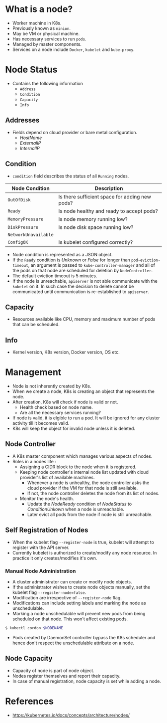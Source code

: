 # What is a node?
* Worker machine in K8s.
* Previously known as `minion`.
* May be VM or physical machine.
* Has necessary services to run `pods`.
* Managed by master components.
* Services on a node include `Docker`, `kubelet` and `kube-proxy`.
# Node Status
* Contains the following information
	* `Address`
	* `Condition`
	* `Capacity`
	* `Info`
## Addresses
* Fields depend on cloud provider or bare metal configuration.
	* _HostName_
	* _ExternalIP_
	* _InternalIP_
## Condition
* `condition` field describes the status of all `Running` nodes.

Node Condition|Description
--------------|-----------
`OutOfDisk`|Is there sufficient space for adding new pods?
`Ready`|Is node healthy and ready to accept pods?
`MemoryPressure`|Is node memory running low?
`DiskPressure`|Is node disk space running low?
`NetworkUnavailable`|
`ConfigOK`|Is kubelet configured correctly?

* Node condition is represented as a JSON object.
* If the `Ready` condition is _Unknown_ or _False_ for longer than `pod-eviction-timeout`, an argument is passed to `kube-controller-manager` and all of the pods on that node are scheduled for deletion by `NodeController`.
* The default eviction timeout is 5 minutes.
* If the node is unreachable, `apiserver` is not able communicate with the `kubelet` on it. In such case the decision to delete cannot be communicated until communication is re-established to `apiserver`.
## Capacity
* Resources available like CPU, memory and maximum number of pods that can be scheduled.
## Info
* Kernel version, K8s version, Docker version, OS etc.
# Management
* Node is not inherently created by K8s.
* When we create a node, K8s is creating an object that represents the node.
* After creation, K8s will check if node is valid or not.
	* Health check based on node name.
	* Are all the necessary services running?
* If node is valid, it is elgible to run a pod. It will be ignored for any cluster activity till it becomes valid.
* K8s will keep the object for invalid node unless it is deleted.
## Node Controller
* A K8s master component which manages various aspects of nodes.
* Roles in a nodes life :
	* Assigning a CIDR block to the node when it is registered.
	* Keeping node controller's internal node list updated with cloud provider's list of available machines.
		* Whenever a node is unhealthy, the node controller asks the cloud provider if the VM for that node is still available.
		* If not, the node controller deletes the node from its list of nodes.
	* Monitor the node's health.
		* Update the _NodeReady_ condition of _NodeStatus_ to _ConditionUnkown_ when a node is unreachable.
		* Later evict all pods from the node if node is still unreachable.
## Self Registration of Nodes
* When the kubelet flag `--register-node` is true, kubelet will attempt to register with the API server.
* Currently kubelet is authorized to create/modify any node resource. In practice it only creates/modifies it's own.
### Manual Node Administration
* A cluster administrator can create or modify node objects.
* If the administrator wishes to create node objects manually, set the kubelet flag `--register-node=false`.
* Modification are irrespective of `--register-node` flag.
* Modifications can include setting labels and marking the node as unschedulable.
* Marking a node unschedulable will prevent new pods from being scheduled on that node. This won't affect existing pods.
```bash
$ kubectl cordon $NODENAME
```
* Pods created by DaemonSet controller bypass the K8s scheduler and hence don't respect the unschedulable attribute on a node.
## Node Capacity
* Capacity of node is part of node object.
* Nodes register themselves and report their capacity.
* In case of manual registration, node capacity is set while adding a node.
# References
* https://kubernetes.io/docs/concepts/architecture/nodes/
